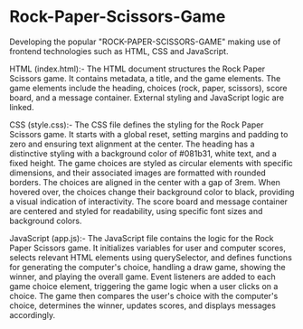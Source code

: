 # Rock-Paper-Scissors-Game
Developing the popular "ROCK-PAPER-SCISSORS-GAME" making use of frontend technologies such as HTML, CSS and  JavaScript.

HTML (index.html):-
The HTML document structures the Rock Paper Scissors game. It contains metadata, a title, and the game elements. The game elements include the heading, choices (rock, paper, scissors), score board,
and a message container. External styling and JavaScript logic are linked.

CSS (style.css):-
The CSS file defines the styling for the Rock Paper Scissors game. It starts with a global reset, setting margins and padding to zero and ensuring text alignment at the center. The heading has a distinctive styling with a background color of #081b31, white text, and a fixed height. The game choices are styled as circular elements with specific dimensions, and their associated images are formatted with rounded borders. The choices are aligned in the center with a gap of 3rem. When hovered over, the choices change their background color to black, providing a visual indication of interactivity. The score board and message container are centered and styled for readability, using specific font sizes and background colors.

JavaScript (app.js):-
The JavaScript file contains the logic for the Rock Paper Scissors game. It initializes variables for user and computer scores, selects relevant HTML elements using querySelector, and defines functions for generating the computer's choice, handling a draw game, showing the winner, and playing the overall game. Event listeners are added to each game choice element, triggering the game logic when a user clicks on a choice. The game then compares the user's choice with the computer's choice, determines the winner, updates scores, and displays messages accordingly.












